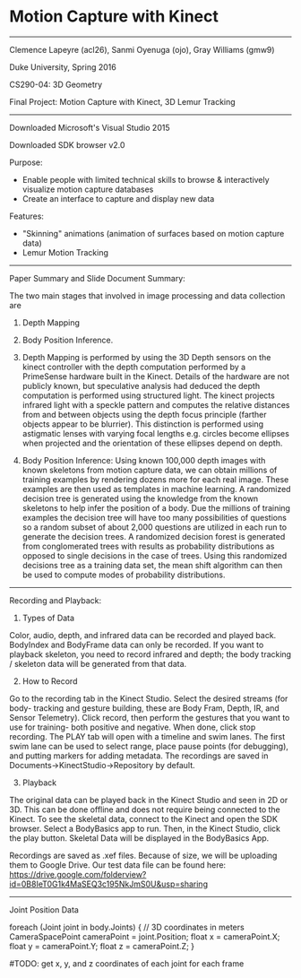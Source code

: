 # Motion Capture with Kinect
_________________________________________________________________
Clemence Lapeyre (acl26), Sanmi Oyenuga (ojo), Gray Williams (gmw9)

Duke University, Spring 2016

CS290-04: 3D Geometry

Final Project: Motion Capture with Kinect, 3D Lemur Tracking
_________________________________________________________________

Downloaded Microsoft's Visual Studio 2015

Downloaded SDK browser v2.0

Purpose:
- Enable people with limited technical skills to browse & interactively visualize motion capture databases
- Create an interface to capture and display new data

Features:
- "Skinning" animations (animation of surfaces based on motion capture data)
- Lemur Motion Tracking 

_________________________________________________________________

Paper Summary and Slide Document Summary:

The two main stages that involved in image processing and data collection are
1) Depth Mapping
2) Body Position Inference.

1) Depth Mapping is performed by using the 3D Depth sensors on the kinect controller
with the depth computation performed by a PrimeSense hardware built in the Kinect.
Details of the hardware are not publicly known, but speculative analysis had
deduced the depth computation is performed using structured light. The kinect
projects infrared light with a speckle pattern and computes the relative
distances from and between objects using the depth focus principle (farther
objects appear to be blurrier). This distinction is performed using astigmatic
lenses with varying focal lengths e.g. circles become ellipses when projected
and the orientation of these ellipses depend on depth.

2) Body Position Inference:
Using known 100,000 depth images with known skeletons from motion capture data,
we can obtain millions of training examples by rendering dozens more for each
real image. These examples are then used as templates in machine learning.
A randomized decision tree is generated using the knowledge from the known
skeletons to help infer the position of a body. Due the millions of training
examples the decision tree will have too many possibilities of questions so a
random subset of about 2,000 questions are utilized in each run to generate
the decision trees. A randomized decision forest is generated from conglomerated
trees with results as probability distributions as opposed to single decisions in
the case of trees. Using this randomized decisions tree as a training data set,
the mean shift algorithm can then be used to compute modes of probability
distributions.

______________________________________________________________________________

Recording and Playback:

1) Types of Data

Color, audio, depth, and infrared data can be recorded and played back. BodyIndex and
BodyFrame data can only be recorded. If you want to playback skeleton, you need to 
record infrared and depth; the body tracking / skeleton data will be generated from
that data.

2) How to Record

Go to the recording tab in the Kinect Studio. Select the desired streams (for body-
tracking and gesture building, these are Body Fram, Depth, IR, and Sensor Telemetry).
Click record, then perform the gestures that you want to use for training- both 
positive and negative. When done, click stop recording. The PLAY tab will open with a
timeline and swim lanes. The first swim lane can be used to select range, place pause
points (for debugging), and putting markers for adding metadata. The recordings are 
saved in Documents->KinectStudio->Repository by default. 

3) Playback

The original data can be played back in the Kinect Studio and seen in 2D or 3D. This 
can be done offline and does not require being connected to the Kinect. To see the 
skeletal data, connect to the Kinect and open the SDK browser. Select a BodyBasics
app to run. Then, in the Kinect Studio, click the play button. Skeletal Data will 
be displayed in the BodyBasics App.


Recordings are saved as .xef files. Because of size, we will be uploading them to
Google Drive. Our test data file can be found here:
https://drive.google.com/folderview?id=0B8IeT0G1k4MaSEQ3c195NkJmS0U&usp=sharing



_________________________________________________________________________

Joint Position Data


foreach (Joint joint in body.Joints)
{
    // 3D coordinates in meters
    CameraSpacePoint cameraPoint = joint.Position;
    float x = cameraPoint.X;
    float y = cameraPoint.Y;
    float z = cameraPoint.Z;
}

#TODO: get x, y, and z coordinates of each joint for each frame
